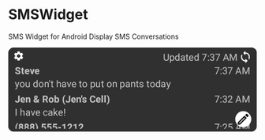 # SMSWidget

SMS Widget for Android
Display SMS Conversations

<img alt="SMS Widget Preview Image" src="https://github.com/stacyhigit/SMSWidget/blob/master/app/src/main/res/drawable-nodpi/sms_preview.png">
